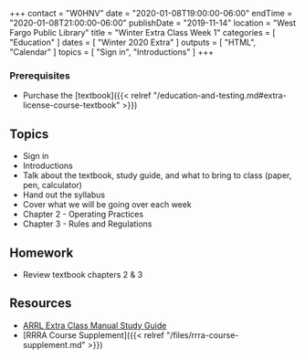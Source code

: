 +++
contact = "W0HNV"
date = "2020-01-08T19:00:00-06:00"
endTime = "2020-01-08T21:00:00-06:00"
publishDate = "2019-11-14"
location = "West Fargo Public Library"
title = "Winter Extra Class Week 1"
categories = [ "Education" ]
dates = [ "Winter 2020 Extra" ]
outputs = [ "HTML", "Calendar" ]
topics = [ "Sign in", "Introductions" ]
+++
### Prerequisites

* Purchase the [textbook]({{< relref "/education-and-testing.md#extra-license-course-textbook" >}})

## Topics

* Sign in
* Introductions
* Talk about the textbook, study guide, and what to bring to class (paper, pen, calculator)
* Hand out the syllabus
* Cover what we will be going over each week
* Chapter 2 - Operating Practices
* Chapter 3 - Rules and Regulations

## Homework

* Review textbook chapters 2 & 3

## Resources

* [ARRL Extra Class Manual Study Guide](http://www.arrl.org/files/file/Extra%20Class%20License%20Manual/ECLM%2011th%20edition/ECLM%202016%20Studyguide.pdf)
* [RRRA Course Supplement]({{< relref "/files/rrra-course-supplement.md" >}})
